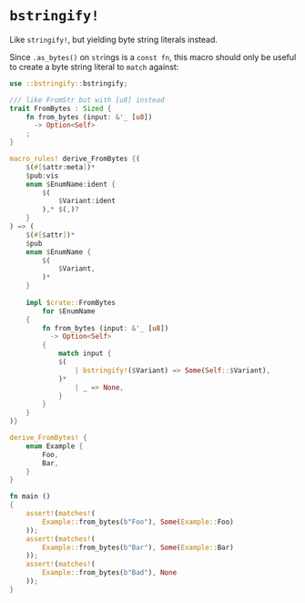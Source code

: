 # `bstringify!`

Like `stringify!`, but yielding byte string literals instead.

Since `.as_bytes()` on `str`ings is a `const fn`, this macro should only be
useful to create a byte string literal to `match` against:

```rust
use ::bstringify::bstringify;

/// like FromStr but with [u8] instead
trait FromBytes : Sized {
    fn from_bytes (input: &'_ [u8])
      -> Option<Self>
    ;
}

macro_rules! derive_FromBytes {(
    $(#[$attr:meta])*
    $pub:vis
    enum $EnumName:ident {
        $(
            $Variant:ident
        ),* $(,)?
    }
) => (
    $(#[$attr])*
    $pub
    enum $EnumName {
        $(
            $Variant,
        )*
    }
    
    impl $crate::FromBytes
        for $EnumName
    {
        fn from_bytes (input: &'_ [u8])
          -> Option<Self>
        {
            match input {
            $(
                | bstringify!($Variant) => Some(Self::$Variant),
            )*
                | _ => None,
            }
        }
    }
)}

derive_FromBytes! {
    enum Example {
        Foo,
        Bar,
    }
}

fn main ()
{
    assert!(matches!(
        Example::from_bytes(b"Foo"), Some(Example::Foo)
    ));
    assert!(matches!(
        Example::from_bytes(b"Bar"), Some(Example::Bar)
    ));
    assert!(matches!(
        Example::from_bytes(b"Bad"), None
    ));
}
```
